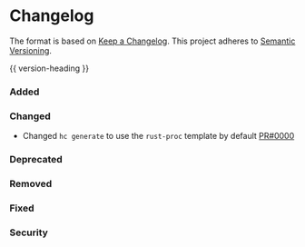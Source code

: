 # Changelog
The format is based on [Keep a Changelog](https://keepachangelog.com/en/1.0.0/).
This project adheres to [Semantic Versioning](https://semver.org/spec/v2.0.0.html).

{{ version-heading }}

### Added

### Changed

- Changed `hc generate` to use the `rust-proc` template by default [PR#0000](https://github.com/holochain/holochain-rust/pull/0000)

### Deprecated

### Removed

### Fixed

### Security

